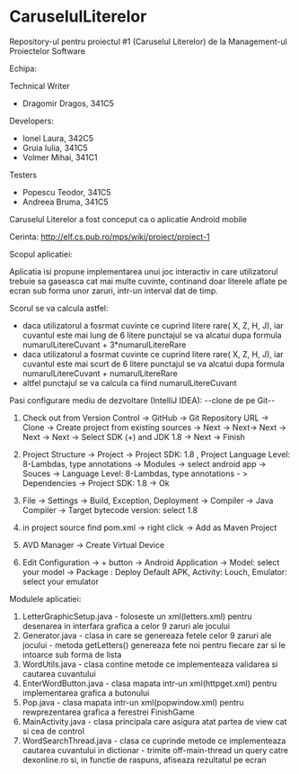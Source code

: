 # CaruselulLiterelor
Repository-ul pentru proiectul #1 (Caruselul Literelor) de la Management-ul Proiectelor Software

Echipa:

Technical Writer
* Dragomir Dragos, 341C5

Developers:
* Ionel Laura, 342C5
* Gruia Iulia, 341C5
* Volmer Mihai, 341C1

Testers
* Popescu Teodor, 341C5
* Andreea Bruma, 341C5



Caruselul Literelor a fost conceput ca o aplicatie Android mobile

Cerinta:
http://elf.cs.pub.ro/mps/wiki/proiect/proiect-1

Scopul aplicatiei:

Aplicatia isi propune implementarea unui joc interactiv in care utilizatorul trebuie sa gaseasca cat mai multe cuvinte, continand doar literele aflate pe ecran sub forma unor zaruri, intr-un interval dat de timp.

Scorul se va calcula astfel: 
- daca utilizatorul a fosrmat cuvinte ce cuprind litere rare( X, Z, H, J), iar cuvantul este mai lung de 6 litere punctajul se va alcatui dupa formula numarulLitereCuvant + 3*numarulLitereRare
- daca utilizatorul a fosrmat cuvinte ce cuprind litere rare( X, Z, H, J), iar cuvantul este mai scurt de 6 litere punctajul se va alcatui dupa formula numarulLitereCuvant + numarulLitereRare
- altfel punctajul se va calcula ca fiind numarulLitereCuvant



Pasi configurare mediu de dezvoltare (IntelliJ IDEA):
--clone de pe Git--

1. Check out from Version Control -> GitHub -> Git Repository URL -> Clone -> Create project from existing sources 
-> Next -> Next-> Next -> Next -> Next -> Select SDK (+) and JDK 1.8 -> Next -> Finish

2. Project Structure -> Project -> Project SDK: 1.8 , Project Language Level: 8-Lambdas, type annotations -> Modules -> select android app -> Souces -> Language Level: 8-Lambdas, type annotations - > Dependencies -> Project SDK: 1.8 -> Ok

3. File -> Settings -> Build, Exception, Deployment -> Compiler -> Java Compiler -> Target bytecode version: select 1.8

4. in project source find pom.xml -> right click -> Add as Maven Project

5. AVD Manager -> Create Virtual Device 

6. Edit Configuration -> + button -> Android Application -> Model: select your model -> Package : Deploy Default APK, Activity: Louch, Emulator: select your emulator




Modulele aplicatiei:

1. LetterGraphicSetup.java - foloseste un xml(letters.xml) pentru desenarea in interfara grafica a celor 9 zaruri ale jocului
2. Generator.java - clasa in care se genereaza fetele celor 9 zaruri ale jocului
                  - metoda getLetters() genereaza fete noi pentru fiecare zar si le intoarce sub forma de lista
3. WordUtils.java - clasa contine metode ce implementeaza validarea si cautarea cuvantului
4. EnterWordButton.java - clasa mapata intr-un xml(httpget.xml) pentru implementarea grafica a butonului
5. Pop.java - clasa mapata intr-un xml(popwindow.xml) pentru rewprezentarea grafica a ferestrei FinishGame
6. MainActivity.java - clasa principala care asigura atat partea de view cat si cea de control
7. WordSearchThread.java - clasa ce cuprinde metode ce implementeaza cautarea cuvantului in dictionar
                         - trimite off-main-thread un query catre dexonline.ro si, in functie de raspuns, afiseaza rezultatul pe ecran

